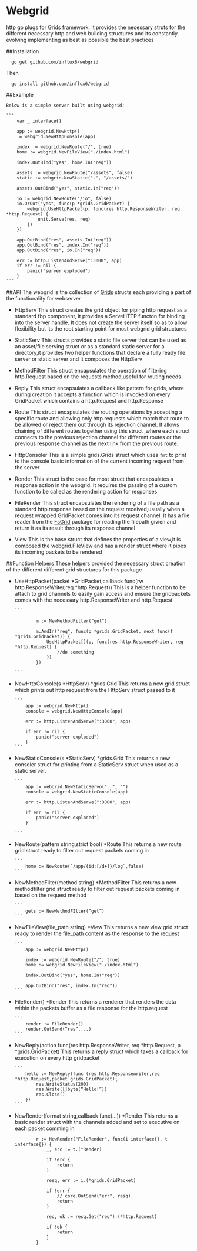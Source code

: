 [Grids]: https://github.com/influx6/grids
[FsGrid]: https://github.com/influx6/fsgrid

# Webgrid
  http go plugs for [Grids] framework. It provides the necessary struts for the different necessary http and web building structures and its constantly evolving implementing as best as possible the best practices

##Installation

      go get github.com/influx6/webgrid

  Then
  
      go install github.com/influx6/webgrid

##Example

    Below is a simple server built using webgrid:

    ```
        var _ interface{}

        app := webgrid.NewHttp()
         = webgrid.NewHttpConsole(app)

        index := webgrid.NewRoute("/", true)
        home := webgrid.NewFileView("./index.html")

        index.OutBind("yes", home.In("req"))

        assets := webgrid.NewRoute("/assets", false)
        static := webgrid.NewStatic(".", "/assets/")

        assets.OutBind("yes", static.In("req"))

        io := webgrid.NewRoute("/io", false)
        io.OrOut("yes", func(p *grids.GridPacket) {
            webgrid.UseHttpPacket(p, func(res http.ResponseWriter, req *http.Request) {
                unit.Serve(res, req)
            })
        })

        app.OutBind("res", assets.In("req"))
        app.OutBind("res", index.In("req"))
        app.OutBind("res", io.In("req"))

        err := http.ListenAndServe(":3000", app)
        if err != nil {
            panic("server exploded")
        }
    ```

##API
The webgrid is the collection of [Grids] structs each providing a part of the functionality for webserver

-   HttpServ
    This struct creates the grid object for piping http request as a standard fbp component, it provides a ServeHTTP functon for binding into the server handle. It does not create the server itself so as to allow flexibility but its the root starting point for most webgrid grid structures

-   StaticServ
    This structs provides a static file server that can be used as an asset/file serving struct or as a standard static server for a directory,it provides two helper functions that declare a fully ready file server or static server and it composes the HttpServ

-   MethodFilter
  This struct encapsulates the operation of filtering http.Request based on the requests method,useful for routing needs

-   Reply
   This struct encapsulates a callback like pattern for grids, where during creation it accepts a function which is invodked on every GridPacket which contains a http.Request and http.Response 

-   Route
  This struct encapsulates the routing operations by accepting a specific route and allowing only http.requests which match that route to be allowed or reject them out through its rejection channel. It allows chaining of different routes together using this struct ,where each struct connects to the previous rejection channel for different routes or the previous response channel as the next link from the previous route.

-   HttpConsoler
  This is a simple grids.Grids struct which uses `fmt` to print to the console basic information of the current incoming request from the server

-   Render
  This struct is the base for most struct that encapsulates a response action in the webgrid. It requires the passing of a custom function to be called as the rendering action for responses

-   FileRender
  This struct encapsulates the rendering of a file path as a standard http.response based on the request received,usually when a request wrapped GridPacket comes into its request channel. It has a file reader from the [FsGrid] package for reading the filepath givien and return it as its result through its response channel

-   View
  This is the base struct that defines the properties of a view,it is composed the webgrid.FileView and has a render struct where it pipes its incoming packets to be rendered

    
##Function Helpers
These helpers provided the necessary struct creation of the different different grid structures for this package

-   UseHttpPacket(packet *GridPacket,callback func(rw http.ResponseWriter,req *http.Request))
    This is a helper function to be attach to grid channels to easily gain access and ensure the gridpackets comes with the necessary http.ResponseWriter and http.Request
    
        ```

                m := NewMethodFilter("get")

                m.AndIn("req", func(p *grids.GridPacket, next func(f *grids.GridPacket)) {
                    UseHttpPacket[](p, func(res http.ResponseWriter, req *http.Request) {
                        //do something
                    })
                })
        
        ```

-   NewHttpConsole(s *HttpServ) *grids.Grid
  This returns a new grid struct which prints out http request from the HttpServ struct passed to it

        ```
            app := webgrid.NewHttp()
            console = webgrid.NewHttpConsole(app)

            err := http.ListenAndServe(":3000", app)

            if err != nil {
                panic("server exploded")
            }
        ```

-   NewStaticConsole(s *StaticServ)  *grids.Grid
  This returns a new consoler struct for printing from a StaticServ struct when used as a static server.

        ```
            app := webgrid.NewStaticServo("..", "")
            console = webgrid.NewStaticConsole(app)

            err := http.ListenAndServe(":3000", app)

            if err != nil {
                panic("server exploded")
            }

        ```

-   NewRoute(pattern string,strict bool) *Route
  This returns a new route grid struct ready to filter out request packets coming in

        ```
            home := NewRoute(`/app/{id:[/d+]}/log`,false)
        ```

-   NewMethodFilter(method string) *MethodFilter
  This returns a new methodfilter grid struct ready to filter out request packets coming in based on the request method

        ```
            gets := NewMethodFIlter(“get”)
        ```

-   NewFileView(file_path string) *View
  This returns a new view grid struct ready to render the file_path content as the response to the request

        ```
            app := webgrid.NewHttp()

            index := webgrid.NewRoute("/", true)
            home := webgrid.NewFileView("./index.html")

            index.OutBind("yes", home.In("req"))

            app.OutBind("res", index.In("req"))
        ```

-   FileRender() *Render
  This returns a renderer that renders the data within the packets buffer as a file response for the http.request

        ```
            render := FileRender()
            render.OutSend(“res”,...)
        ```

-   NewReply(action func(res http.ResponseWriter, req *http.Request, p *grids.GridPacket)
  This returns a reply struct which takes a callback for execution on every http gridpacket

        ```
            hello := NewReply(func (res http.Responsewriter,req *http.Request,packet grids.GridPacket){
                res.WriteStatus(200)
                res.Write([]byte(“Hello!”))
                res.Close()
            })
        ```

-   NewRender(format string,callback func(...)) *Render
  This returns a basic render struct with the channels added and set to executive on each packet comming in

    ```
            r := NewRender("FileRender", func(i interface{}, t interface{}) {
                _, erc := t.(*Render)

                if !erc {
                    return
                }

                resq, err := i.(*grids.GridPacket)

                if !err {
                    // core.OutSend("err", resq)
                    return
                }

                req, ok := resq.Get("req").(*http.Request)

                if !ok {
                    return
                }
            }  

   ```
   
